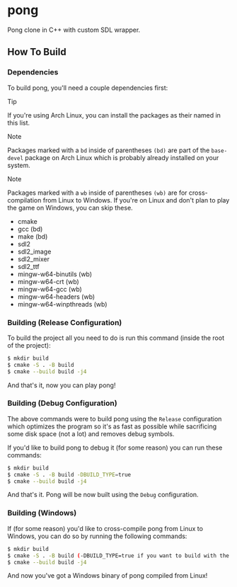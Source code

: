# pong
Pong clone in C++ with custom SDL wrapper.

## How To Build
### Dependencies
To build pong, you'll need a couple dependencies first:

> [!TIP]
> If you're using Arch Linux, you can install the packages as their named in this list.

> [!NOTE]
> Packages marked with a `bd` inside of parentheses `(bd)` are part of the `base-devel` package on Arch Linux which is probably already installed on your system.

> [!NOTE]
> Packages marked with a `wb` inside of parentheses `(wb)` are for cross-compilation from Linux to Windows. If you're on Linux and don't plan to play the game on Windows, you can skip these.

- cmake
- gcc (bd)
- make (bd)
- sdl2
- sdl2_image
- sdl2_mixer
- sdl2_ttf
- mingw-w64-binutils (wb)
- mingw-w64-crt (wb)
- mingw-w64-gcc (wb)
- mingw-w64-headers (wb)
- mingw-w64-winpthreads (wb)

### Building (Release Configuration)
To build the project all you need to do is run this command (inside the root of the project):

```bash
$ mkdir build
$ cmake -S . -B build
$ cmake --build build -j4
```

And that's it, now you can play pong!

### Building (Debug Configuration)
The above commands were to build pong using the `Release` configuration which optimizes the program so it's as fast as possible while sacrificing some disk space (not a lot) and removes debug symbols.

If you'd like to build pong to debug it (for some reason) you can run these commands:

```bash
$ mkdir build
$ cmake -S . -B build -DBUILD_TYPE=true
$ cmake --build build -j4
```

And that's it. Pong will be now built using the `Debug` configuration.

### Building (Windows)
If (for some reason) you'd like to cross-compile pong from Linux to Windows, you can do so by running the following commands:

```bash
$ mkdir build
$ cmake -S . -B build (-DBUILD_TYPE=true if you want to build with the Debug configuration) -DCMAKE_TOOLCHAIN_FILE=./toolchains/toolchain-x86_64-w64-mingw32.cmake
$ cmake --build build -j4
```

And now you've got a Windows binary of pong compiled from Linux!
